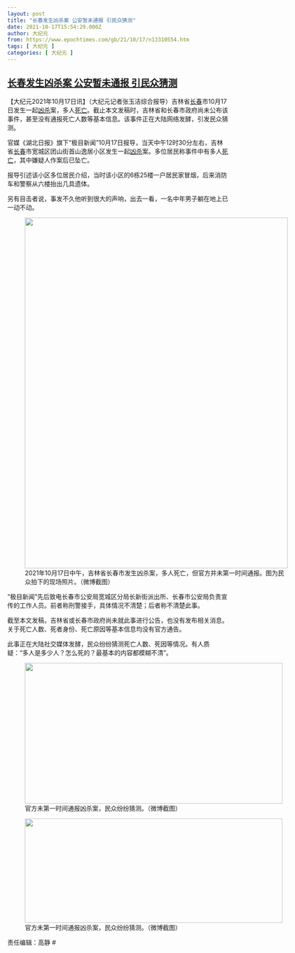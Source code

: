 ```yaml
---
layout: post
title: "长春发生凶杀案 公安暂未通报 引民众猜测"
date: 2021-10-17T15:54:29.000Z
author: 大纪元
from: https://www.epochtimes.com/gb/21/10/17/n13310554.htm
tags: [ 大纪元 ]
categories: [ 大纪元 ]
---
```

<!--1634486069000-->
[长春发生凶杀案 公安暂未通报 引民众猜测](https://www.epochtimes.com/gb/21/10/17/n13310554.htm)
------

<div>
<p>【大纪元2021年10月17日讯】（大纪元记者张玉洁综合报导）吉林省<a href="https://www.epochtimes.com/gb/tag/%E9%95%BF%E6%98%A5.html">长春</a>市10月17日发生一起<a href="https://www.epochtimes.com/gb/tag/%E5%87%B6%E6%9D%80.html">凶杀</a>案，多人<a href="https://www.epochtimes.com/gb/tag/%E6%AD%BB%E4%BA%A1.html">死亡</a>。截止本文发稿时，吉林省和长春市政府尚未公布该事件，甚至没有通报死亡人数等基本信息。该事件正在大陆网络发酵，引发民众猜测。</p><p>官媒《湖北日报》旗下“极目新闻”10月17日报导，当天中午12时30分左右，吉林省<a href="https://www.epochtimes.com/gb/tag/%E9%95%BF%E6%98%A5.html">长春</a>市宽城区团山街首山逸居小区发生一起<a href="https://www.epochtimes.com/gb/tag/%E5%87%B6%E6%9D%80.html">凶杀</a>案。多位居民称事件中有多人<a href="https://www.epochtimes.com/gb/tag/%E6%AD%BB%E4%BA%A1.html">死亡</a>，其中嫌疑人作案后已坠亡。</p><p>报导引述该小区多位居民介绍，当时该小区的6栋25楼一户居民家冒烟，后来消防车和警察从六楼抬出几具遗体。</p><p>另有目击者说，事发不久他听到很大的声响，出去一看，一名中年男子躺在地上已一动不动。</p><figure id="attachment_13310559" aria-describedby="caption-attachment-13310559" style="width: 600px" class="wp-caption aligncenter"><a target="_blank" href="https://i.epochtimes.com/assets/uploads/2021/10/id13310559-001SsZ0Mgy1gvilbzv256j60ir0p077i02.jpg"><img class="size-large wp-image-13310559" src="https://i.epochtimes.com/assets/uploads/2021/10/id13310559-001SsZ0Mgy1gvilbzv256j60ir0p077i02-600x800.jpg" alt="" width="600" height="800" /></a><figcaption id="caption-attachment-13310559" class="wp-caption-text">2021年10月17日中午，吉林省长春市发生凶杀案，多人死亡，但官方并未第一时间通报。图为民众拍下的现场照片。（微博截图）</figcaption></figure><p>“极目新闻”先后致电长春市公安局宽城区分局长新街派出所、长春市公安局负责宣传的工作人员。前者称刑警接手，具体情况不清楚；后者称不清楚此事。</p><p>截至本文发稿，吉林省或长春市政府尚未就此事进行公告，也没有发布相关消息。关于死亡人数、死者身份、死亡原因等基本信息均没有官方通告。</p><p>此事正在大陆社交媒体发酵，民众纷纷猜测死亡人数、死因等情况。有人质疑：“多人是多少人？怎么死的？最基本的内容都模糊不清”。</p><figure id="attachment_13310564" aria-describedby="caption-attachment-13310564" style="width: 588px" class="wp-caption aligncenter"><a target="_blank" href="https://i.epochtimes.com/assets/uploads/2021/10/id13310564-1.png"><img class="size-full wp-image-13310564" src="https://i.epochtimes.com/assets/uploads/2021/10/id13310564-1.png" alt="" width="588" height="321" /></a><figcaption id="caption-attachment-13310564" class="wp-caption-text">官方未第一时间通报凶杀案，民众纷纷猜测。（微博截图）</figcaption></figure><figure id="attachment_13310566" aria-describedby="caption-attachment-13310566" style="width: 588px" class="wp-caption aligncenter"><a target="_blank" href="https://i.epochtimes.com/assets/uploads/2021/10/id13310566-2.png"><img class="size-full wp-image-13310566" src="https://i.epochtimes.com/assets/uploads/2021/10/id13310566-2.png" alt="" width="588" height="238" /></a><figcaption id="caption-attachment-13310566" class="wp-caption-text">官方未第一时间通报凶杀案，民众纷纷猜测。（微博截图）</figcaption></figure><p>责任编辑：高静 #</p>
</div>
